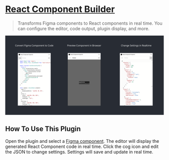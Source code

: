 # [React Component Builder](https://www.figma.com/community/plugin/821138713091291738)

> Transforms Figma components to React components in real time. You can configure the editor, code output, plugin display, and more.

[![Preview of plugin](./banner.png)](https://www.figma.com/community/plugin/821138713091291738)

## How To Use This Plugin

Open the plugin and select a [Figma component](https://help.figma.com/hc/en-us/articles/360038662654-Guide-to-Components-in-Figma). The editor will display the generated React Component code in real time. Click the cog icon and edit the JSON to change settings. Settings will save and update in real time.